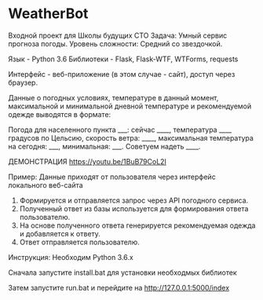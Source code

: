 # WeatherBot
Входной проект для Школы будущих CTO
Задача: Умный сервис прогноза погоды.
Уровень сложности: Средний со звездочкой.



Язык - Python 3.6
Библиотеки - Flask, Flask-WTF, WTForms, requests


Интерфейс - веб-приложение (в этом случае - сайт), доступ через браузер.


Данные о погодных условиях, температуре в данный момент, максимальной и минимальной дневной
температуре и рекомендуемой одежде выводятся в формате:

Погода для населенного пункта ___: сейчас ____, температура ____ градусов по Цельсию, скорость ветра: ____, максимальная температура на сегодня: ___, минимальная: ___.
Советуем надеть ____.



ДЕМОНСТРАЦИЯ
https://youtu.be/1BuB79CoL2I


Пример:
Данные приходят от пользователя через интерфейс локального веб-сайта
1. Формируется и отправляется запрос через API погодного сервиса.
2. Полученный ответ из базы используется для формирования ответа пользователю.
3. На основе полученного ответа генерируется рекомендуемая одежда и добавляется к ответу.
4. Ответ отправляется пользователю.



Инструкция:
Необходим Python 3.6.x

Сначала запустите install.bat для установки необходмых библиотек

Затем запустите run.bat и перейдите на http://127.0.0.1:5000/index
